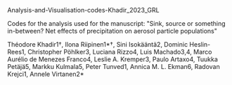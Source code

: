 Analysis-and-Visualisation-codes-Khadir_2023_GRL

Codes for the analysis used for the manuscript: "Sink, source or something in-between? Net effects of precipitation on aerosol particle populations"

Théodore Khadir1†, Ilona Riipinen1*†, Sini Isokääntä2, Dominic Heslin-Rees1, Christopher Pöhlker3, Luciana Rizzo4, Luis Machado3,4, Marco Aurélio de Menezes Franco4, Leslie A. Kremper3, Paulo Artaxo4, Tuukka Petäjä5, Markku Kulmala5, Peter Tunved1, Annica M. L. Ekman6, Radovan Krejci1, Annele Virtanen2*
